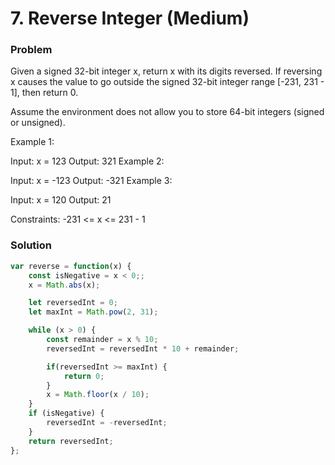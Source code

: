# 7. Reverse Integer (Medium)

### Problem

Given a signed 32-bit integer x, return x with its digits reversed. If reversing x causes the value to go outside the signed 32-bit integer range [-231, 231 - 1], then return 0.

Assume the environment does not allow you to store 64-bit integers (signed or unsigned).

Example 1:

Input: x = 123
Output: 321
Example 2:

Input: x = -123
Output: -321
Example 3:

Input: x = 120
Output: 21

Constraints:
-231 <= x <= 231 - 1

### Solution

```js
var reverse = function(x) {
    const isNegative = x < 0;;
    x = Math.abs(x);

    let reversedInt = 0;
    let maxInt = Math.pow(2, 31);

    while (x > 0) {
        const remainder = x % 10;
        reversedInt = reversedInt * 10 + remainder;

        if(reversedInt >= maxInt) {
            return 0;
        }
        x = Math.floor(x / 10);
    }
    if (isNegative) {
        reversedInt = -reversedInt;
    }
    return reversedInt;
};
```
